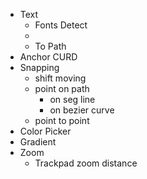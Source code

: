 [//]: # (- Cursor on resize handles)
- Text
  - Fonts Detect
  - 
  - To Path
- Anchor CURD
- Snapping
  - shift moving
  - point on path
    - on seg line
    - on bezier curve
  - point to point
- Color Picker
- Gradient
- Zoom
  - Trackpad zoom distance